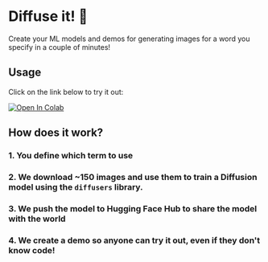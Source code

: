 # Diffuse it! 🧨

Create your ML models and demos for generating images for a word you specify in a couple of minutes! 

## Usage

Click on the link below to try it out:

<a href="https://colab.research.google.com/github/osanseviero/diffuse-it//blob/main/DiffuseIt.ipynb" target="_parent\"><img src="https://colab.research.google.com/assets/colab-badge.svg" alt="Open In Colab"/></a>


## How does it work?

### 1. You define which term to use

### 2. We download ~150 images and use them to train a Diffusion model using the `diffusers` library.

### 3. We push the model to Hugging Face Hub to share the model with the world

### 4. We create a demo so anyone can try it out, even if they don't know code!
